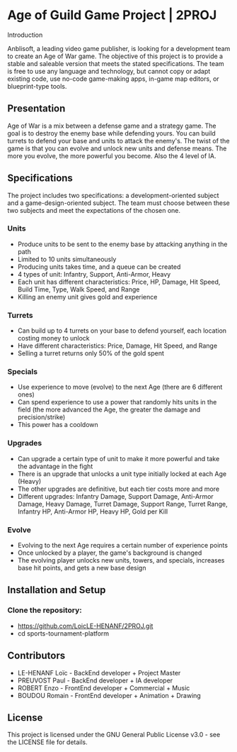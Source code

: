 # Age of Guild Game Project | 2PROJ
Introduction

Anblisoft, a leading video game publisher, is looking for a development team to create an Age of War game. The objective of this project is to provide a stable and saleable version that meets the stated specifications. The team is free to use any language and technology, but cannot copy or adapt existing code, use no-code game-making apps, in-game map editors, or blueprint-type tools.

## Presentation

Age of War is a mix between a defense game and a strategy game. The goal is to destroy the enemy base while defending yours. You can build turrets to defend your base and units to attack the enemy's. The twist of the game is that you can evolve and unlock new units and defense means. The more you evolve, the more powerful you become. Also the 4 level of IA.

## Specifications

The project includes two specifications: a development-oriented subject and a game-design-oriented subject. The team must choose between these two subjects and meet the expectations of the chosen one.

### Units

- Produce units to be sent to the enemy base by attacking anything in the path
- Limited to 10 units simultaneously
- Producing units takes time, and a queue can be created
- 4 types of unit: Infantry, Support, Anti-Armor, Heavy
- Each unit has different characteristics: Price, HP, Damage, Hit Speed, Build Time, Type, Walk Speed, and Range
- Killing an enemy unit gives gold and experience

### Turrets

- Can build up to 4 turrets on your base to defend yourself, each location costing money to unlock
- Have different characteristics: Price, Damage, Hit Speed, and Range
- Selling a turret returns only 50% of the gold spent

### Specials

- Use experience to move (evolve) to the next Age (there are 6 different ones)
- Can spend experience to use a power that randomly hits units in the field (the more advanced the Age, the greater the damage and precision/strike)
- This power has a cooldown

### Upgrades

- Can upgrade a certain type of unit to make it more powerful and take the advantage in the fight
- There is an upgrade that unlocks a unit type initially locked at each Age (Heavy)
- The other upgrades are definitive, but each tier costs more and more
- Different upgrades: Infantry Damage, Support Damage, Anti-Armor Damage, Heavy Damage, Turret Damage, Support Range, Turret Range, Infantry HP, Anti-Armor HP, Heavy HP, Gold per Kill

### Evolve

- Evolving to the next Age requires a certain number of experience points
- Once unlocked by a player, the game's background is changed
- The evolving player unlocks new units, towers, and specials, increases base hit points, and gets a new base design


## Installation and Setup

### Clone the repository:

- https://github.com/LoicLE-HENANF/2PROJ.git
- cd sports-tournament-platform

## Contributors

- LE-HENANF Loïc - BackEnd developer + Project Master
- PREUVOST Paul - BackEnd developer + IA developer
- ROBERT Enzo - FrontEnd developer + Commercial + Music
- BOUDOU Romain - FrontEnd developer + Animation + Drawing


## License

This project is licensed under the GNU General Public License v3.0 - see the LICENSE file for details.
